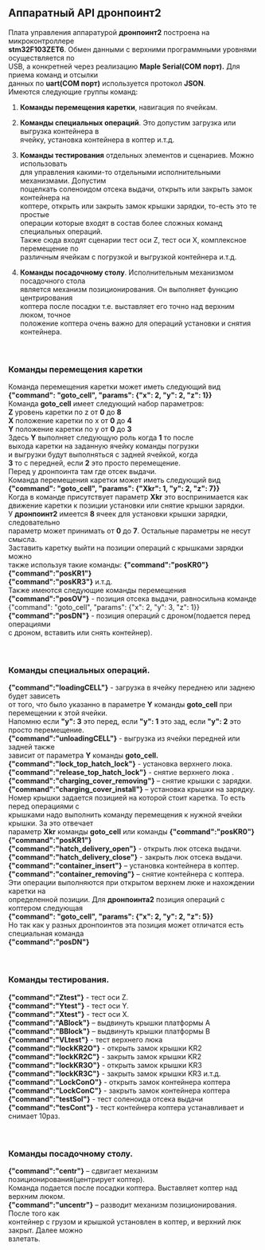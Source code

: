 ## Аппаратный API дронпоинт2

Плата управления аппаратурой **дронпоинт2** построена на микроконтроллере<br>
**stm32F103ZET6**. Обмен данными с верхними программными уровнями осуществляется по<br>
USB, а конкретней через реализацию **Maple Serial(COM порт).** Для приема команд и отсылки<br>
данных по **uart(COM порт)** используется протокол **JSON**.<br>
Имеются следующие группы команд:<br>

1. **Команды перемещения каретки**, навигация по ячейкам.<br>

2. **Команды специальных операций**. Это допустим загрузка или выгрузка контейнера в<br>
    ячейку, установка контейнера в коптер и.т.д.<br>

3. **Команды тестирования** отдельных элементов и сценариев. Можно использовать<br>
    для управления какими-то отдельными исполнительными механизмами. Допустим<br>
    пощелкать соленоидом отсека выдачи, открыть или закрыть замок контейнера на<br>
    коптере, открыть или закрыть замок крышки зарядки, то-есть это те простые<br>
    операции которые входят в состав более сложных команд специальных операций.<br>
    Также сюда входят сценарии тест оси Z, тест оси X, комплексное перемещение по<br>
    различным ячейкам с погрузкой и выгрузкой контейнера и.т.д.<br>

4. **Команды посадочному столу**. Исполнительным механизмом посадочного стола<br>
    является механизм позиционирования. Он выполняет функцию центрирования<br>
    коптера после посадки т.е. выставляет его точно над верхним люком, точное<br>
    положение коптера очень важно для операций установки и снятия контейнера.<br>
    <br>
    <br>
  
  

  ### Команды перемещения каретки

  Команда перемещения каретки может иметь следующий вид<br>
  **{"command": "goto_cell", "params": {"x": 2, "y": 2, "z": 1}}**<br>
  Команда **goto_cell** имеет следующий набор параметров:<br>
  **Z** уровень каретки по z от **0** до **8**<br>
  **X** положение каретки по x от **0** до **4**<br>
  **Y** положение каретки по y от **0** до **3**<br>
  Здесь **Y** выполняет следующую роль когда **1** то после<br>
  выхода каретки на заданную ячейку команды погрузки<br>
  и выгрузки будут выполняться с задней ячейкой, когда<br>
  **3** то с передней, если **2** это просто перемещение.<br>
  Перед у дронпоинта там где отсек выдачи.<br>
  Команда перемещения каретки может иметь следующий вид<br>
  **{"command": "goto_cell", "params": {"Xkr": 1, "y": 2, "z": 7}}**<br>
  Когда в команде присутствует параметр **Xkr** это воспринимается как<br>
  движение каретки к позиции установки или снятие крышки зарядки.<br>
  У **дронпоинт2** имеется **8** ячеек для установки крышки зарядки, следовательно<br>
  параметр может принимать от **0** до **7**. Остальные параметры не несут смысла.<br>
  Заставить каретку выйти на позиции операций с крышками зарядки можно<br>
  также используя такие команды: **{"command":"posKR0"} {"command":"posKR1"}**<br>
  **{"command":"posKR3"}**   и.т.д.<br>
  Также имеются следующие команды перемещения<br>
  **{"command":"posOV"}** - позиция отсека выдачи, равносильна команде<br>
  {"command": "goto_cell", "params": {"x": 2, "y": 3, "z": 1}}<br>
  **{"command":"posDN"}** - позиция операций с дроном(подается перед операциями<br>
  с дроном, вставить или снять контейнер).<br>
  <br>
  <br>
 
 
  ### Команды специальных операций.

  **{"command":"loadingCELL"}** - загрузка в ячейку переднею или заднею будет зависеть<br>
  от того, что было указанно в параметре **Y** команды **goto_cell** при перемещении к этой ячейки.<br>
  Напомню если **"y": 3** это перед, если **"y": 1** это зад, если **"y": 2** это просто перемещение.<br>
  **{"command":"unloadingCELL"}** - выгрузка из ячейки передней или задней также<br>
  зависит от параметра **Y** команды **goto_cell.**<br>
  **{"command":"lock_top_hatch_lock"}** - установка верхнего люка.<br>
  **{"command":"release_top_hatch_lock"}** - снятие верхнего люка .<br>
  **{"command":"charging_cover_removing"}** – снятие крышки с зарядки.<br>
  **{"command":"charging_cover_install"}** – установка крышки на зарядку.<br>
  Номер крышки задается позицией на которой стоит каретка. То есть перед операциями с<br>
  крышками надо выполнить команду перемещения к нужной ячейки крышки. За это отвечает<br>
  параметр **Xkr** команды **goto_cell** или команды **{"command":"posKR0"} {"command":"posKR1"}**<br>
  **{"command":"hatch_delivery_open"}** - открыть люк отсека выдачи.<br>
  **{"command":"hatch_delivery_close"}** - закрыть люк отсека выдачи.<br>
  **{"command":"container_insert"}** – установка контейнера в коптер.<br>
  **{"command":"container_removing"}** – снятие контейнера с коптера.<br>
  Эти операции выполняются при открытом верхнем люке и нахождении каретки на<br>
  определенной позиции. Для **дронпоинта2** позиция операций с коптером следующая <br>
  **{"command": "goto_cell", "params": {"x": 2, "y": 2, "z": 5}}**<br>
  Но так как у разных дронпоинтов эта позиция может отличатся есть специальная команда<br>
  **{"command":"posDN"}**<br>
  <br>
  <br>
  
  
  ### Команды тестирования.

  **{"command":"Ztest"}** - тест оси Z.<br>
  **{"command":"Ytest"}** - тест оси Y.<br>
  **{"command":"Xtest"}** - тест оси X.<br>
  **{"command":"ABlock"}** – выдвинуть крышки платформы А<br>
  **{"command":"BBlock"}** – выдвинуть крышки платформы B<br>
  **{"command":"VLtest"}** - тест верхнего люка<br>
  **{"command":"lockKR2O"}** - открыть замок крышки KR2<br>
  **{"command":"lockKR2C"}** - закрыть замок крышки KR2<br>
  **{"command":"lockKR3O"}** - открыть замок крышки KR3<br>
  **{"command":"lockKR3C"}** - закрыть замок крышки KR3 и.т.д.<br>
  **{"command":"LockConO"}** - открыть замок контейнера коптера<br>
  **{"command":"LockConC"}** - закрыть замок контейнера коптера<br>
  **{"command":"testSol"}** - тест соленоида отсека выдачи<br>
  **{"command":"tesCont"}** - тест контейнера коптера устанавливает и снимает 10раз.<br>
<br>
<br>


   ### Команды посадочному столу.

  **{"command":"centr"}** – сдвигает механизм позиционирования(центрирует коптер).<br>
  Команда подается после посадки коптера. Выставляет коптер над верхним люком.<br>
  **{"command":"uncentr"}** – разводит механизм позиционирования. После того как<br>
  контейнер с грузом и крышкой установлен в коптер, и верхний люк закрыт. Далее можно<br>
  взлетать.
